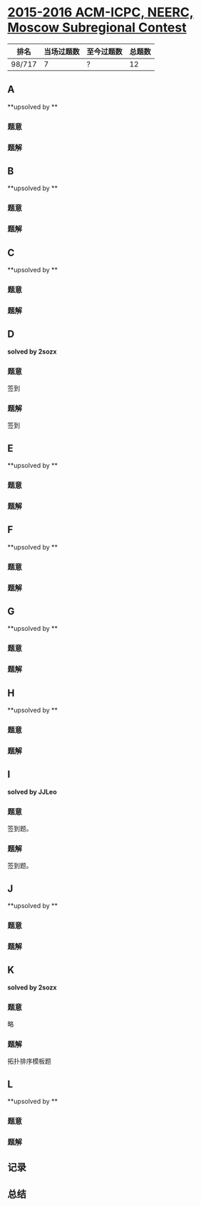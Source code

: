 # [2015-2016 ACM-ICPC, NEERC, Moscow Subregional Contest](https://codeforces.com/gym/100792)

| 排名   | 当场过题数 | 至今过题数 | 总题数 |
| ------ | ---------- | ---------- | ------ |
| 98/717 | 7          | ?          | 12     |

## **A**

**upsolved by **

### 题意



### 题解



## **B**

**upsolved by **

### 题意



### 题解



## **C**

**upsolved by **

### 题意



### 题解



## **D**

**solved by 2sozx**

### 题意

签到

### 题解

签到

## **E**

**upsolved by **

### 题意



### 题解



## **F**

**upsolved by **

### 题意



### 题解



## **G**

**upsolved by **

### 题意



### 题解



## **H**

**upsolved by **

### 题意



### 题解



## **I**

**solved by JJLeo**

### 题意

签到题。

### 题解

签到题。

## **J**

**upsolved by **

### 题意



### 题解



## **K**

**solved by 2sozx**

### 题意

略

### 题解

拓扑排序模板题

## **L**

**upsolved by **

### 题意



### 题解



## **记录**



## **总结**

